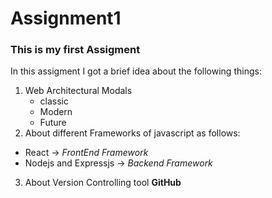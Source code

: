 # Assignment1
### This is my first Assigment  
In this assigment I got a brief idea about the following things:  
1. Web Architectural Modals  
    * classic
    * Modern
    * Future
2. About different Frameworks of javascript as follows:  
* React -> _FrontEnd Framework_
* Nodejs and Expressjs -> _Backend Framework_

3. About Version Controlling tool **GitHub**



